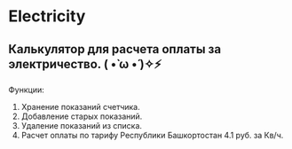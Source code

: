 # Electricity
Калькулятор для расчета оплаты за электричество. ( •̀ ω •́ )✧⚡
---------------------------------------
Функции:
1. Хранение показаний счетчика.
2. Добавление старых показаний.
3. Удаление показаний из списка.
4. Расчет оплаты по тарифу Республики Башкортостан 4.1 руб. за Кв/ч.

